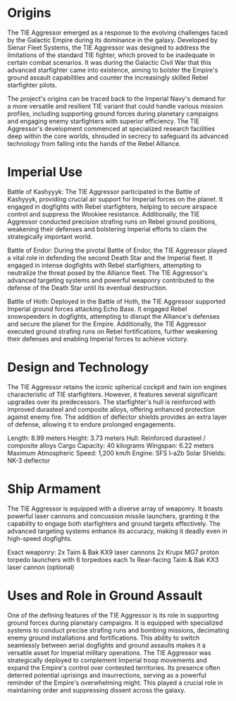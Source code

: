 # Origins
The TIE Aggressor emerged as a response to the evolving challenges faced by the Galactic Empire during its dominance in the galaxy.
Developed by Sienar Fleet Systems, the TIE Aggressor was designed to address the limitations of the standard TIE fighter, which proved to be inadequate in certain combat scenarios.
It was during the Galactic Civil War that this advanced starfighter came into existence, aiming to bolster the Empire's ground assault capabilities and counter the increasingly skilled Rebel starfighter pilots.

The project's origins can be traced back to the Imperial Navy's demand for a more versatile and resilient TIE variant that could handle various mission profiles, including supporting ground forces during planetary campaigns and engaging enemy starfighters with superior efficiency.
The TIE Aggressor's development commenced at specialized research facilities deep within the core worlds, shrouded in secrecy to safeguard its advanced technology from falling into the hands of the Rebel Alliance.

# Imperial Use
Battle of Kashyyyk:
The TIE Aggressor participated in the Battle of Kashyyyk, providing crucial air support for Imperial forces on the planet.
It engaged in dogfights with Rebel starfighters, helping to secure airspace control and suppress the Wookiee resistance.
Additionally, the TIE Aggressor conducted precision strafing runs on Rebel ground positions, weakening their defenses and bolstering Imperial efforts to claim the strategically important world.

Battle of Endor:
During the pivotal Battle of Endor, the TIE Aggressor played a vital role in defending the second Death Star and the Imperial fleet.
It engaged in intense dogfights with Rebel starfighters, attempting to neutralize the threat posed by the Alliance fleet.
The TIE Aggressor's advanced targeting systems and powerful weaponry contributed to the defense of the Death Star until its eventual destruction.

Battle of Hoth:
Deployed in the Battle of Hoth, the TIE Aggressor supported Imperial ground forces attacking Echo Base.
It engaged Rebel snowspeeders in dogfights, attempting to disrupt the Alliance's defenses and secure the planet for the Empire.
Additionally, the TIE Aggressor executed ground strafing runs on Rebel fortifications, further weakening their defenses and enabling Imperial forces to achieve victory.



# Design and Technology
The TIE Aggressor retains the iconic spherical cockpit and twin ion engines characteristic of TIE starfighters.
However, it features several significant upgrades over its predecessors.
The starfighter's hull is reinforced with improved durasteel and composite alloys, offering enhanced protection against enemy fire.
The addition of deflector shields provides an extra layer of defense, allowing it to endure prolonged engagements.

Length: 8.99 meters
Height: 3.73 meters 
Hull: Reinforced durasteel / composite alloys
Cargo Capacity: 40 kilograms
Wingspan: 6.22 meters
Maximum Atmospheric Speed: 1,200 km/h
Engine: SFS I-a2b Solar
Shields: NK-3 deflector



# Ship Armament
The TIE Aggressor is equipped with a diverse array of weaponry.
It boasts powerful laser cannons and concussion missile launchers, granting it the capability to engage both starfighters and ground targets effectively.
The advanced targeting systems enhance its accuracy, making it deadly even in high-speed dogfights.

Exact weaponry:
2x Taim & Bak KX9 laser cannons
2x Krupx MG7 proton torpedo launchers with 6 torpedoes each
1x Rear-facing Taim & Bak KX3 laser cannon (optional)



# Uses and Role in Ground Assault
One of the defining features of the TIE Aggressor is its role in supporting ground forces during planetary campaigns.
It is equipped with specialized systems to conduct precise strafing runs and bombing missions, decimating enemy ground installations and fortifications.
This ability to switch seamlessly between aerial dogfights and ground assaults makes it a versatile asset for Imperial military operations.
The TIE Aggressor was strategically deployed to complement Imperial troop movements and expand the Empire's control over contested territories.
Its presence often deterred potential uprisings and insurrections, serving as a powerful reminder of the Empire's overwhelming might.
This played a crucial role in maintaining order and suppressing dissent across the galaxy.